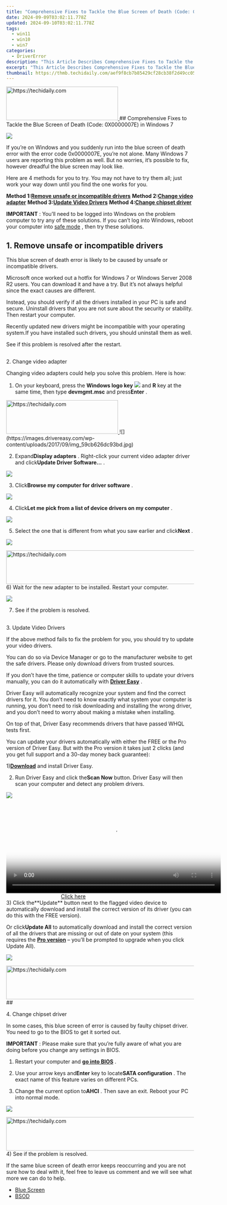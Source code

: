 ```yaml
---
title: "Comprehensive Fixes to Tackle the Blue Screen of Death (Code: 0X0000007E) in Windows 7"
date: 2024-09-09T03:02:11.778Z
updated: 2024-09-10T03:02:11.778Z
tags:
  - win11
  - win10
  - win7
categories:
  - DriverError
description: "This Article Describes Comprehensive Fixes to Tackle the Blue Screen of Death (Code: 0X0000007E) in Windows 7"
excerpt: "This Article Describes Comprehensive Fixes to Tackle the Blue Screen of Death (Code: 0X0000007E) in Windows 7"
thumbnail: https://thmb.techidaily.com/aef9f8cb7b85429cf28cb38f2d49cc0528e1c43a7556fd8a130e20454901702b.jpg
---
```


<!-- affiliate ads begin -->
<a href="https://aligracehair.sjv.io/c/5597632/2135414/19272" target="_top" id="2135414">
  <img src="//a.impactradius-go.com/display-ad/19272-2135414" border="0" alt="https://techidaily.com" width="300" height="90"/>
</a>
<img height="0" width="0" src="https://aligracehair.sjv.io/i/5597632/2135414/19272" style="position:absolute;visibility:hidden;" border="0" />
<!-- affiliate ads end -->
## Comprehensive Fixes to Tackle the Blue Screen of Death (Code: 0X0000007E) in Windows 7

![](https://images.drivereasy.com/wp-content/uploads/2017/09/img_59cb5165ee5b3.jpg)

 If you’re on Windows and you suddenly run into the blue screen of death error with the error code 0x0000007E, you’re not alone. Many Windows 7 users are reporting this problem as well. But no worries, it’s possible to fix, however dreadful the blue screen may look like.

 Here are 4 methods for you to try. You may not have to try them all; just work your way down until you find the one works for you.

 **Method 1:[Remove unsafe or incompatible drivers](https://dymocks-australia.pxf.io/lxv4xa)**
 **Method 2:[Change video adapter](https://cowinaudio.pxf.io/pyx40e)**
 **Method 3:[Update Video Drivers](https://25home.pxf.io/vnbxnv)**
 **Method 4:[Change chipset driver](https://uperfect.sjv.io/g1jgba)**

**IMPORTANT** :  You’ll need to be logged into Windows on the problem computer to try any of these solutions. If you can’t log into Windows, reboot your computer into [safe mode](https://tools.techidaily.com/drivereasy/download/) , then try these solutions.

## 1\. Remove unsafe or incompatible drivers

 This blue screen of death error is likely to be caused by unsafe or incompatible drivers.

 Microsoft once worked out a hotfix for Windows 7 or Windows Server 2008 R2 users. You can download it and have a try. But it’s not always helpful since the exact causes are different.

 Instead, you should verify if all the drivers installed in your PC is safe and secure. Uninstall drivers that you are not sure about the security or stability. Then restart your computer.

 Recently updated new drivers might be incompatible with your operating system.If you have installed such drivers, you should uninstall them as well.

See if this problem is resolved after the restart.

##

 2\. Change video adapter

 Changing video adapters could help you solve this problem. Here is how:

 1) On your keyboard, press the **Windows logo key** ![](https://images.drivereasy.com/wp-content/uploads/2017/08/img_59a513e390723.png) and **R** key at the same time, then type **devmgmt.msc**  and press**Enter** .

<!-- affiliate ads begin -->
<a href="https://aligracehair.sjv.io/c/5597632/2115932/19272" target="_top" id="2115932">
  <img src="//a.impactradius-go.com/display-ad/19272-2115932" border="0" alt="https://techidaily.com" width="300" height="90"/>
</a>
<img height="0" width="0" src="https://aligracehair.sjv.io/i/5597632/2115932/19272" style="position:absolute;visibility:hidden;" border="0" />
<!-- affiliate ads end -->
![](https://images.drivereasy.com/wp-content/uploads/2017/09/img_59cb626dc93bd.jpg)

 2) Expand**Display adapters** . Right-click your current video adapter driver and click**Update Driver Software…** .

![](https://images.drivereasy.com/wp-content/uploads/2017/09/img_59cb62c2b9405.jpg)

 3) Click**Browse my computer for driver software** .

![](https://images.drivereasy.com/wp-content/uploads/2017/09/img_59cb6329bc1ce.jpg)

 4) Click**Let me pick from a list of device drivers on my computer** .

![](https://images.drivereasy.com/wp-content/uploads/2017/09/img_59cb63501b229.jpg)

 5) Select the one that is different from what you saw earlier and click**Next** .

![](https://images.drivereasy.com/wp-content/uploads/2017/09/img_59cb6386d89e3.jpg)

<!-- affiliate ads begin -->
<a href="https://ephamedtechinc.pxf.io/c/5597632/2126493/26400" target="_top" id="2126493">
  <img src="//a.impactradius-go.com/display-ad/26400-2126493" border="0" alt="https://techidaily.com" width="640" height="90"/>
</a>
<img height="0" width="0" src="https://ephamedtechinc.pxf.io/i/5597632/2126493/26400" style="position:absolute;visibility:hidden;" border="0" />
<!-- affiliate ads end -->
6) Wait for the new adapter to be installed. Restart your computer.

![](https://images.drivereasy.com/wp-content/uploads/2017/09/img_59cb63deddd2a.jpg)

7) See if the problem is resolved.

##

 3\. Update Video Drivers

 If the above method fails to fix the problem for you, you should try to update your video drivers.

 You can do so via Device Manager or go to the manufacturer website to get the safe drivers. Please only download drivers from trusted sources.

 If you don’t have the time, patience or computer skills to update your drivers manually, you can do it automatically with [**Driver Easy**](https://tools.techidaily.com/drivereasy/download/) .

 Driver Easy will automatically recognize your system and find the correct drivers for it. You don’t need to know exactly what system your computer is running, you don’t need to risk downloading and installing the wrong driver, and you don’t need to worry about making a mistake when installing.

 On top of that, Driver Easy recommends drivers that have passed WHQL tests first.

 You can update your drivers automatically with either the FREE or the Pro version of Driver Easy. But with the Pro version it takes just 2 clicks (and you get full support and a 30-day money back guarantee):

 1)[**Download**](https://tools.techidaily.com/drivereasy/download/) and install Driver Easy.

 2) Run Driver Easy and click the**Scan Now** button. Driver Easy will then scan your computer and detect any problem drivers.

![](https://images.drivereasy.com/wp-content/uploads/2017/09/img_59cb6be24f873.png)

<!-- affiliate ads begin -->
<span id="1983446">
					<video width="576" height="240" style="cursor:pointer"
           poster="//a.impactradius-go.com/display-clicktoplayimage/1983446.png"
           onclick="if(!this.playClicked){this.play();this.setAttribute('controls',true);this.playClicked=true;}">
	   <source src="//a.impactradius-go.com/display-ad/22993-1983446">
	   <img src="//a.impactradius-go.com/display-clicktoplayimage/1983446.png" style="border: none; height: 100%; width: 100%; object-fit: contain">
	</video>
	<div style="width:360px;text-align:center"><a href="javascript:window.open(decodeURIComponent('https%3A%2F%2Fhomestyler.sjv.io%2Fc%2F5597632%2F1983446%2F22993'), '_blank');void(0);">Click here</a></div>
</span>
<img height="0" width="0" src="https://imp.pxf.io/i/5597632/1983446/22993" style="position:absolute;visibility:hidden;" border="0" />
<!-- affiliate ads end -->
 3) Click the**Update** button next to the flagged video device to automatically download and install the correct version of its driver (you can do this with the FREE version).

 Or click**Update All** to automatically download and install the correct version of all the drivers that are missing or out of date on your system (this requires the [**Pro version**](https://tools.techidaily.com/drivereasy/download/) – you’ll be prompted to upgrade when you click Update All).

![](https://images.drivereasy.com/wp-content/uploads/2017/09/img_59cb6c339bc9c.jpg)

<!-- affiliate ads begin -->
<a href="https://appsumo.8odi.net/c/5597632/2130874/7443" target="_top" id="2130874">
  <img src="//a.impactradius-go.com/display-ad/7443-2130874" border="0" alt="https://techidaily.com" width="728" height="90"/>
</a>
<img height="0" width="0" src="https://appsumo.8odi.net/i/5597632/2130874/7443" style="position:absolute;visibility:hidden;" border="0" />
<!-- affiliate ads end -->
##

 4\. Change chipset driver

 In some cases, this blue screen of error is caused by faulty chipset driver. You need to go to the BIOS to get it sorted out.

**IMPORTANT** : Please make sure that you’re fully aware of what you are doing before you change any settings in BIOS.

 1) Restart your computer and [**go into BIOS**](https://tools.techidaily.com/drivereasy/download/) .

 2) Use your arrow keys and**Enter** key to locate**SATA configuration** . The exact name of this feature varies on different PCs.

 3) Change the current option to**AHCI** . Then save an exit. Reboot your PC into normal mode.

![](https://images.drivereasy.com/wp-content/uploads/2017/09/img_59cb6c5780af2.jpg)

<!-- affiliate ads begin -->
<a href="https://appsumo.8odi.net/c/5597632/2137395/7443" target="_top" id="2137395">
  <img src="//a.impactradius-go.com/display-ad/7443-2137395" border="0" alt="https://techidaily.com" width="728" height="90"/>
</a>
<img height="0" width="0" src="https://appsumo.8odi.net/i/5597632/2137395/7443" style="position:absolute;visibility:hidden;" border="0" />
<!-- affiliate ads end -->
4) See if the problem is resolved.

 If the same blue screen of death error keeps reoccurring and you are not sure how to deal with it, feel free to leave us comment and we will see what more we can do to help.

* [Blue Screen](https://westkiss.pxf.io/daqnaq)
* [BSOD](https://tools.techidaily.com/drivereasy/download/)

<ins class="adsbygoogle"
     style="display:block"
     data-ad-format="autorelaxed"
     data-ad-client="ca-pub-7571918770474297"
     data-ad-slot="1223367746"></ins>



<ins class="adsbygoogle"
     style="display:block"
     data-ad-client="ca-pub-7571918770474297"
     data-ad-slot="8358498916"
     data-ad-format="auto"
     data-full-width-responsive="true"></ins>





